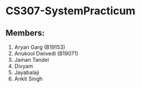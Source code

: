 # CS307-SystemPracticum

## Members:  
1. Aryan Garg (B19153)
2. Anukool Dwivedi (B19071)  
3. Jainan Tandel  
4. Divyam  
5. Jayabalaji  
6. Ankit Singh  
